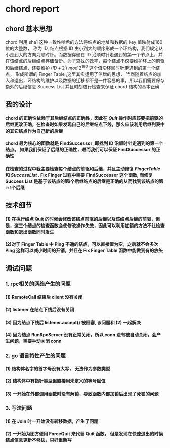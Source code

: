# chord report
## chord 基本思想
$\text{chord}$ 利用 $\text{sha1}$ 这种一致性哈希的方法将结点的地址和数据的 $\text{key}$ 值映射成160位的大整数， 称为 $\text{ID}$, 结点根据 $\text{ID}$ 由小到大的顺序形成一个环结构，我们规定从小走到大的方向为顺时针。而数据存储在 $\text{ID}$ 沿顺时针走遇到的第一个节点上，并在该结点的后继结点存储备份。为了查找的效率，每个结点不仅要维护环上的前驱和后继结点，还要维护 $(ID+2^i)$ $mod$ $2^{160}$ 这个值沿环顺时针走遇到的第一个结点， 形成所谓的 $\text{Finger Table}$ ,这里其实运用了倍增的思想， 当然随着结点的加入和退出，环结构的维护以及数据的迁移都不是一件容易的事，所以我们需要保存额外的后继信息 $\text{Success List}$ 并且时刻进行检查来保证 $\text{chord}$ 结构的基本正确
## 我的设计
#### $\text{chord}$ 的正确性依赖于其后继结点的正确性，因此在 $Quit$ 操作时应该要把前驱的后继更改正确，在检查时如果发现自己的后继结点下线，那么应该利用后继列表中的其它结点作为自己新的后继
#### $\text{chord}$ 最为核心的函数就是 $\text{FindSuccessor}$ ,即找到 $\text{ID}$ 沿顺时针走遇到的第一个结点。 如果我们保证了后继的正确性，进而我们可以保证 $\text{FindSuccessor}$ 的正确性

#### 在检查的过程中我主要检查每个结点的前驱和后继，并且主动修复 $Finger Table$ 和 $Success List$ . $\text{Fix Finger}$ 过程中需要  $\text{FindSuccessor}$ 这个函数, 而修复 $\text{Success List}$ 是基于该结点的第i个后继结点的后继是正确的从而找到该结点的第i+1个后继



## 技术细节
#### (1) 在执行结点 $\text{Quit}$ 的时候会修改该结点前驱的后继以及该结点后继的前驱，但是，这三个结点的检查函数会使修改操作失效，因此可以利用加锁的方法不让检查函数和退出函数同时发生
#### (2)对于 $\text{Finger Table}$ 中 $\text{Ping}$ 不通的结点，可以直接置为空，之后就不会多次 $\text{Ping}$ 这样可以减小时间的开销，并且在 $\text{Fix Finger Table}$ 函数中能做到有的放矢
## 调试问题
### 1. rpc相关的网络产生的问题
#### (1) $\text{RemoteCall}$ 结束后 $\text{client}$ 没有关闭
#### (2) $\text{listener}$ 在结点下线后没有关闭
#### (3) 因为结点下线后 $\text{listener.accept()}$ 被阻塞, 该问题和 $\text{(2)}$ 一起解决
#### (4) 因为结点 $\text{RunRpcServer}$ 没有正常关闭，所以 $\text{conn}$ 没有被自动关闭，会产生问题，需要手动关闭 $\text{conn}$
### 2. go 语言特性产生的问题
#### (1) 结构体名字的首字母没有大写， 无法作为参数类型
#### (2) 结构体中有指针类型但直接用未定义的等号赋值
#### (3) 一开始在外部调用函数时没有解锁，导致函数内部加锁后出现了死锁的问题
### 3. 写法问题
#### (1) 在 $\text{Join}$ 时一开始没有转移数据，产生了问题
#### (2) 一开始为图方便用 $\text{ForceQuit}$ 来代替 $\text{Quit}$ 函数， 但是发现在快速退出的时候结点信息更新不够快，只好重新写

